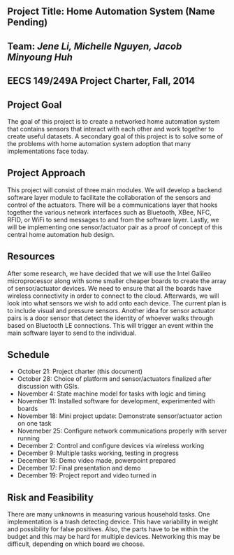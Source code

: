 ## Project Title: **Home Automation System** (Name Pending)
## Team: *Jene Li, Michelle Nguyen, Jacob Minyoung Huh*
## EECS 149/249A Project Charter, Fall, 2014

## **Project Goal**
The goal of this project is to create a networked home automation system that contains sensors that interact with each other and work together to create useful datasets. A secondary goal of this project is to solve some of the problems with home automation system adoption that many implementations face today. 

## **Project Approach**
This project will consist of three main modules. We will develop a backend software layer module to facilitate the collaboration of the sensors and control of the actuators. There will be a communications layer that hooks together the various network interfaces such as Bluetooth, XBee, NFC, RFID, or WiFi to send messages to and from the software layer. Lastly, we will be implementing one sensor/actuator pair as a proof of concept of this central home automation hub design.

## **Resources**
After some research, we have decided that we will use the Intel Galileo microprocessor along with some smaller cheaper boards to create the array of sensor/actuator devices. We need to ensure that all the boards have wireless connectivity in order to connect to the cloud. Afterwards, we will look into what sensors we wish to add onto each device. The current plan is to include visual and pressure sensors. Another idea for sensor actuator pairs is a door sensor that detect the identity of whoever walks through based on Bluetooth LE connections. This will trigger an event within the main software layer to send to the individual. 

## **Schedule**
* October 21: Project charter (this document)
* October 28: Choice of platform and sensor/actuators finalized after discussion with GSIs.
* November 4: State machine model for tasks with logic and timing
* November 11: Installed software for development, experimented with boards
* November 18: Mini project update: Demonstrate sensor/actuator action on one task
* Novemeber 25: Configure network communications properly with server running
* December 2: Control and configure devices via wireless working 
* December 9: Multiple tasks working, testing in progress
* December 16: Demo video made, powerpoint prepared
* December 17: Final presentation and demo
* December 19: Project report and video turned in

## **Risk and Feasibility**
There are many unknowns in measuring various household tasks. One implementation is a trash detecting device. This have variability in weight and possibility for false positives. Also, the parts have to be within the budget and this may be hard for multiple devices. Networking this may be difficult, depending on which board we choose. 